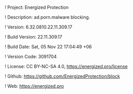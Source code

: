! Project: Energized Protection

! Description: ad.porn.malware blocking.

! Version: 6.32.0810.22.11.309.17

! Build Version: 22.11.309.17

! Build Date: Sat, 05 Nov 22 17:04:49 +06

! Version Code: 3091704

! License: CC BY-NC-SA 4.0, https://energized.pro/license

! Github: https://github.com/EnergizedProtection/block

! Web: https://energized.pro

